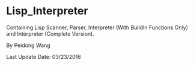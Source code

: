 # Lisp_Interpreter

Containing Lisp Scanner, Parser, Interpreter (With BuildIn Functions Only) and Interpreter (Complete Version).

By Peidong Wang

Last Update Date: 03/23/2016
